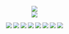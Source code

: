 

<!--
**Jose-augusto-git/Jose-augusto-git** is a ✨ _special_ ✨ repository because its `README.md` (this file) appears on your GitHub profile.

Here are some ideas to get you started:

- 🔭 I’m currently working on ...
- 🌱 I’m currently learning ...
- 👯 I’m looking to collaborate on ...
- 🤔 I’m looking for help with ...
- 💬 Ask me about ...
- 📫 How to reach me: ...
- 😄 Pronouns: ...
- ⚡ Fun fact: ...
-->
<div align="center">
<!--  <img height="160em" src="https://user-images.githubusercontent.com/73261477/154606660-8967feca-4a38-4a3b-9722-7a5b49d785ad.gif">-->
  <img src="https://github-readme-stats.vercel.app/api/top-langs/?username=Jose-augusto-git&layout=compact&theme=dark">
  <br>
  <!--<img src="https://github-readme-streak-stats.herokuapp.com/?user=Jose-augusto-git&theme=dark">-->
  <img src="https://github-readme-stats.vercel.app/api?username=Jose-augusto-git&show_icons=true&theme=dark"/>
 
  	
  <img src="https://img.shields.io/badge/JavaScript-F7DF1E?style=for-the-badge&logo=javascript&logoColor=black"> <img src="https://img.shields.io/badge/HTML5-E34F26?style=for-the-badge&logo=html5&logoColor=white"> <img src="https://img.shields.io/badge/CSS3-1572B6?style=for-the-badge&logo=css3&logoColor=white"> <img src="https://img.shields.io/badge/PHP-777BB4?style=for-the-badge&logo=php&logoColor=white"> <img src="https://img.shields.io/badge/Bootstrap-563D7C?style=for-the-badge&logo=bootstrap&logoColor=white"> <img src="https://img.shields.io/badge/MySQL-00000F?style=for-the-badge&logo=mysql&logoColor=white"> <img src="https://img.shields.io/badge/Git-E34F26?style=for-the-badge&logo=git&logoColor=white"> <img src="https://img.shields.io/badge/Windows-017AD7?style=for-the-badge&logo=windows&logoColor=white">
  
  
</div>


<!--
<div align="center">
  <img src="https://github.com/Jose-augusto-git/Jose-augusto-git/blob/output/github-contribution-grid-snake.svg">
</div> 
-->
